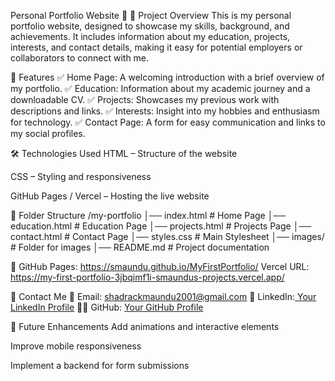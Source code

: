 Personal Portfolio Website 🚀
📌 Project Overview
This is my personal portfolio website, designed to showcase my skills, background, and achievements. It includes information about my education, projects, interests, and contact details, making it easy for potential employers or collaborators to connect with me.

📂 Features
✅ Home Page: A welcoming introduction with a brief overview of my portfolio.
✅ Education: Information about my academic journey and a downloadable CV.
✅ Projects: Showcases my previous work with descriptions and links.
✅ Interests: Insight into my hobbies and enthusiasm for technology.
✅ Contact Page: A form for easy communication and links to my social profiles.

🛠️ Technologies Used
HTML – Structure of the website

CSS – Styling and responsiveness


GitHub Pages / Vercel – Hosting the live website

📂 Folder Structure
/my-portfolio
│── index.html        # Home Page
│── education.html    # Education Page
│── projects.html     # Projects Page
│── contact.html      # Contact Page
│── styles.css        # Main Stylesheet
│── images/           # Folder for images
│── README.md         # Project documentation

🔗 GitHub Pages: https://smaundu.github.io/MyFirstPortfolio/
Vercel URL: https://my-first-portfolio-3jbqimf1i-smaundus-projects.vercel.app/


📩 Contact Me
📧 Email: shadrackmaundu2001@gmail.com
💼 LinkedIn:[ Your LinkedIn Profile](https://www.linkedin.com/in/shadrack-maundu-892130228/)
👨‍💻 GitHub: [Your GitHub Profile](https://github.com/SMaundu)

🔧 Future Enhancements
Add animations and interactive elements

Improve mobile responsiveness

Implement a backend for form submissions
